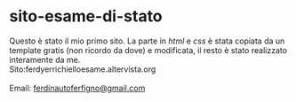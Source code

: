 # sito-esame-di-stato
Questo è stato il mio primo sito. La parte in <i>html</i> e <i>css</i> è stata copiata da un template gratis (non ricordo da dove) e modificata, il resto è stato realizzato interamente da me.
<br>Sito:ferdyerrichielloesame.altervista.org<br>
<br>Email: ferdinautoferfigno@gmail.com
